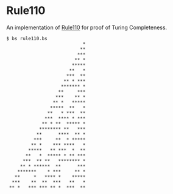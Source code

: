 # Rule110

An implementation of
<a href="https://en.wikipedia.org/wiki/Rule_110">Rule110</a>
for proof of Turing Completeness.

<!-- embed: examples/rule110/rule110.bs -->

```console
$ bs rule110.bs
                            *
                           **
                          ***
                         ** *
                        *****
                       **   *
                      ***  **
                     ** * ***
                    ******* *
                   **     ***
                  ***    ** *
                 ** *   *****
                *****  **   *
               **   * ***  **
              ***  **** * ***
             ** * **  ***** *
            ******** **   ***
           **      ****  ** *
          ***     **  * *****
         ** *    *** ****   *
        *****   ** ***  *  **
       **   *  ***** * ** ***
      ***  ** **   ******** *
     ** * ******  **      ***
    *******    * ***     ** *
   **     *   **** *    *****
  ***    **  **  ***   **   *
 ** *   *** *** ** *  ***  **
```
